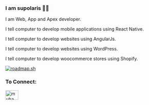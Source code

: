 ### I am supolaris 👨‍💻

I am Web, App and Apex developer.

I tell computer to develop mobile applications using React Native.

I tell computer to develop websites using AngularJs.

I tell computer to develop websites using WordPress.

I tell computer to develop woocommerce stores using Shopify.

<a href="https://roadmap.sh"><img src="https://api.roadmap.sh/v1-badge/tall/6561c0ac5145316d256cd87c?variant=dark&roadmaps=javascript%2Creact-native%2Cangular" alt="roadmap.sh"/></a>

<h3 align="left">To Connect:</h3>
<p align="left">
<a href="https://linkedin.com/in/muhammad-suleman-593a6b20a" target="blank"><img align="center" src="https://raw.githubusercontent.com/rahuldkjain/github-profile-readme-generator/master/src/images/icons/Social/linked-in-alt.svg" alt="muhammad-suleman-593a6b20a" height="30" width="40" /></a>
</p>
